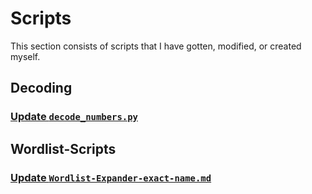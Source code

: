 # Scripts

This section consists of scripts that I have gotten, modified, or created myself.

## Decoding

### [Update `decode_numbers.py`](./Decoding/decode_numbers.py)



## Wordlist-Scripts

### [Update `Wordlist-Expander-exact-name.md`](./Wordlist-Scripts/Wordlist-Expander-exact-name.md)

